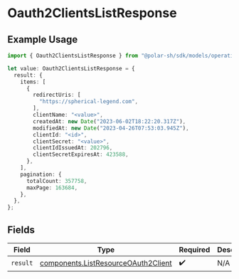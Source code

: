 # Oauth2ClientsListResponse

## Example Usage

```typescript
import { Oauth2ClientsListResponse } from "@polar-sh/sdk/models/operations";

let value: Oauth2ClientsListResponse = {
  result: {
    items: [
      {
        redirectUris: [
          "https://spherical-legend.com",
        ],
        clientName: "<value>",
        createdAt: new Date("2023-06-02T18:22:20.317Z"),
        modifiedAt: new Date("2023-04-26T07:53:03.945Z"),
        clientId: "<id>",
        clientSecret: "<value>",
        clientIdIssuedAt: 202796,
        clientSecretExpiresAt: 423588,
      },
    ],
    pagination: {
      totalCount: 357758,
      maxPage: 163684,
    },
  },
};
```

## Fields

| Field                                                                                      | Type                                                                                       | Required                                                                                   | Description                                                                                |
| ------------------------------------------------------------------------------------------ | ------------------------------------------------------------------------------------------ | ------------------------------------------------------------------------------------------ | ------------------------------------------------------------------------------------------ |
| `result`                                                                                   | [components.ListResourceOAuth2Client](../../models/components/listresourceoauth2client.md) | :heavy_check_mark:                                                                         | N/A                                                                                        |